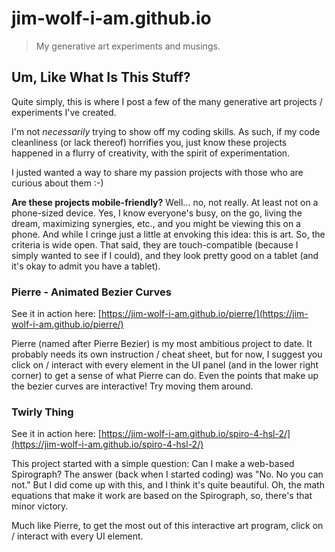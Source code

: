 # jim-wolf-i-am.github.io
> My generative art experiments and musings.

## Um, Like What Is This Stuff?
Quite simply, this is where I post a few of the many generative art projects / experiments I've created.

I'm not *necessarily* trying to show off my coding skills. As such, if my code cleanliness (or lack thereof) horrifies you, just know these projects happened in a flurry of creativity, with the spirit of experimentation.

I justed wanted a way to share my passion projects with those who are curious about them :-)

**Are these projects mobile-friendly?** Well... no, not really. At least not on a phone-sized device. Yes, I know everyone's busy, on the go, living the dream, maximizing synergies, etc., and you might be viewing this on a phone. And while I cringe just a little at envoking this idea: this is art. So, the criteria is wide open. That said, they are touch-compatible (because I simply wanted to see if I could), and they look pretty good on a tablet (and it's okay to admit you have a tablet).

### Pierre - Animated Bezier Curves
See it in action here: [https://jim-wolf-i-am.github.io/pierre/](https://jim-wolf-i-am.github.io/pierre/)

Pierre (named after Pierre Bezier) is my most ambitious project to date. It probably needs its own instruction / cheat sheet, but for now, I suggest you click on / interact with every element in the UI panel (and in the lower right corner) to get a sense of what Pierre can do. Even the points that make up the bezier curves are interactive! Try moving them around.

### Twirly Thing
See it in action here: [https://jim-wolf-i-am.github.io/spiro-4-hsl-2/](https://jim-wolf-i-am.github.io/spiro-4-hsl-2/)

This project started with a simple question: Can I make a web-based Spirograph? The answer (back when I started coding) was "No. No you can not." But I did come up with this, and I think it's quite beautiful. Oh, the math equations that make it work are based on the Spirograph, so, there's that minor victory.

Much like Pierre, to get the most out of this interactive art program, click on / interact with every UI element.
